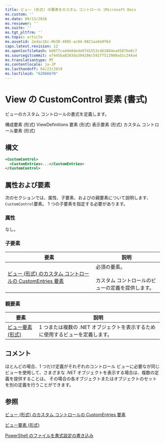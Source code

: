 ```yaml
---
title: ビュー (形式) の要素をカスタム コントロール |Microsoft Docs
ms.custom: ''
ms.date: 09/13/2016
ms.reviewer: ''
ms.suite: ''
ms.tgt_pltfrm: ''
ms.topic: article
ms.assetid: 2edac16c-0b30-4985-ac84-0821aa9a9f6d
caps.latest.revision: 12
ms.openlocfilehash: bd0f7ca4de8dede97d1553cd62884ea45876e0c7
ms.sourcegitcommit: e7445ba8203da304286c591ff513900ad1c244a4
ms.translationtype: MT
ms.contentlocale: ja-JP
ms.lasthandoff: 04/23/2019
ms.locfileid: "62066670"
---
```

# <a name="customcontrol-element-for-view-format"></a>View の CustomControl 要素 (書式)

ビューのカスタム コントロールの書式を定義します。

構成要素 (形式) ViewDefinitions 要素 (形式) 表示要素 (形式) カスタム コントロール要素 (形式)

## <a name="syntax"></a>構文

```xml
<CustomControl>
  <CustomEntries>...</CustomEntries>
</CustomControl>
```

## <a name="attributes-and-elements"></a>属性および要素

次のセクションでは、属性、子要素、およびの親要素について説明します、`CustomControl`要素。 1 つの子要素を指定する必要があります。

### <a name="attributes"></a>属性

なし。

### <a name="child-elements"></a>子要素

|要素|説明|
|-------------|-----------------|
|[ビュー (形式) のカスタム コントロールの CustomEntries 要素](./customentries-element-for-customcontrol-for-view-format.md)|必須の要素。<br /><br /> カスタム コントロールのビューの定義を提供します。|

### <a name="parent-elements"></a>親要素

|要素|説明|
|-------------|-----------------|
|[ビュー要素 (形式)](./view-element-format.md)|1 つまたは複数の .NET オブジェクトを表示するために使用するビューを定義します。|

## <a name="remarks"></a>コメント

ほとんどの場合、1 つだけ定義がそれぞれのコントロール ビューに必要なが同じビューを使用して、さまざまな .NET オブジェクトを表示する場合は、複数の定義を提供することは。 その場合の各オブジェクトまたはオブジェクトのセットを別の定義を行うことができます。

## <a name="see-also"></a>参照

[ビュー (形式) のカスタム コントロールの CustomEntries 要素](./customentries-element-for-customcontrol-for-view-format.md)

[ビュー要素 (形式)](./view-element-format.md)

[PowerShell のファイルを書式設定の書き込み](./writing-a-powershell-formatting-file.md)
